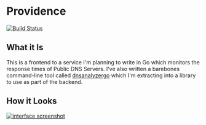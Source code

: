 # Providence

[![Build Status](https://travis-ci.org/zenware/providence.svg?branch=master)](https://travis-ci.org/zenware/providence)

## What it Is
This is a frontend to a service I'm planning to write in Go which monitors the response times of Public DNS Servers. I've also written a barebones command-line tool called [dnsanalyzergo](https://www.github.com/zenware/dnsanalyzergo) which I'm extracting into a library to use as part of the backend.

## How it Looks
[![interface screenshot](https://i.imgur.com/ZM5Gv8l.png)](https://imgur.com/ZM5Gv8l)

